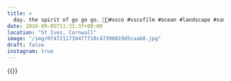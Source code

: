 ```yaml
---
title: >
  day. the spirit of go go go. 🚤💨#vsco #vscofilm #ocean #landscape #summer #cornwall
date: 2016-09-05T11:31:37+00:00
location: "St Ives, Cornwall"
image: "/img/0f47211739477f10c47396019d5caab0.jpg"
draft: false
instagram: true
---
```


{{<photo src="/img/0f47211739477f10c47396019d5caab0.jpg">}}
